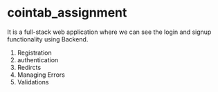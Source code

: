 # cointab_assignment
It is a full-stack web application where we can see the login and signup functionality using Backend.
<ol>
<li>Registration</li>
<li>authentication</li>
<li>Redircts</li>
<li>Managing Errors</li>
<li>Validations</li>
</ol>
